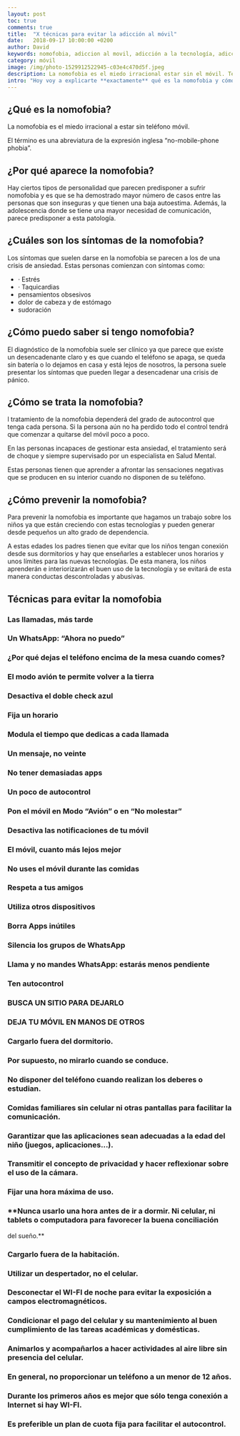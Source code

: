 ```yaml
---
layout: post
toc: true
comments: true
title:  "X técnicas para evitar la adicción al móvil"
date:   2018-09-17 10:00:00 +0200
author: David
keywords: nomofobia, adiccion al movil, adicción a la tecnología, adicción a fortnite
category: móvil
image: /img/photo-1529912522945-c03e4c470d5f.jpeg
description: La nomofobia es el miedo irracional estar sin el móvil. Te cuento qué es y cómo evitar la adicción al móvil.
intro: "Hoy voy a explicarte **exactamente** qué es la nomofobia y cómo evitarla.<br><br>De hecho, estas son las mismas técnicas que me han ayudado a reducir mi uso del móvil diario de 150 veces a solo 20 veces al día.<br><br>Así que si no eres súper entendido en psicología (como yo) te encantarán los sencillos pasos de esta guía.<br><br>Vamos a empezar."
---
```


## **¿Qué es la nomofobia?**

La nomofobia es el miedo irracional a estar sin teléfono móvil.

El término es una abreviatura de la expresión inglesa “no-mobile-phone phobia”.

## **¿Por qué aparece la nomofobia?**

Hay ciertos tipos de personalidad que parecen predisponer a sufrir nomofobia y es que se ha demostrado mayor número de casos entre las personas que son inseguras y que tienen una baja autoestima. Además, la adolescencia donde se tiene una mayor necesidad de comunicación, parece predisponer a esta patología.

## **¿Cuáles son los síntomas de la nomofobia?**

Los síntomas que suelen darse en la nomofobia se parecen a los de una crisis de ansiedad. Estas personas comienzan con síntomas como:

- · Estrés
- · Taquicardias
- pensamientos obsesivos
- dolor de cabeza y de estómago
- sudoración

## **¿Cómo puedo saber si tengo nomofobia?**

El diagnóstico de la nomofobia suele ser clínico ya que parece que existe un desencadenante claro y es que cuando el teléfono se apaga, se queda sin batería o lo dejamos en casa y está lejos de nosotros, la persona suele presentar los síntomas que pueden llegar a desencadenar una crisis de pánico.

## **¿Cómo se trata la nomofobia?**

l tratamiento de la nomofobia dependerá del grado de autocontrol que tenga cada persona. Si la persona aún no ha perdido todo el control tendrá que comenzar a quitarse del móvil poco a poco.

En las personas incapaces de gestionar esta ansiedad, el tratamiento será de choque y siempre supervisado por un especialista en Salud Mental.

Estas personas tienen que aprender a afrontar las sensaciones negativas que se producen en su interior cuando no disponen de su teléfono.

## **¿Cómo prevenir la nomofobia?**

Para prevenir la nomofobia es importante que hagamos un trabajo sobre los niños ya que están creciendo con estas tecnologías y pueden generar desde pequeños un alto grado de dependencia.

A estas edades los padres tienen que evitar que los niños tengan conexión desde sus dormitorios y hay que enseñarles a establecer unos horarios y unos límites para las nuevas tecnologías. De esta manera, los niños aprenderán e interiorizarán el buen uso de la tecnología y se evitará de esta manera conductas descontroladas y abusivas.

## **Técnicas para evitar la nomofobia**

### **Las llamadas, más tarde**

### **Un WhatsApp: “Ahora no puedo”**

### **¿Por qué dejas el teléfono encima de la mesa cuando comes?**

### **El modo avión te permite volver a la tierra**

### **Desactiva el doble check azul**

### **Fija un horario**

### **Modula el tiempo que dedicas a cada llamada**

### **Un mensaje, no veinte**

### **No tener demasiadas apps**

### **Un poco de autocontrol**

### **Pon el móvil en Modo “Avión” o en “No molestar”**

### **Desactiva las notificaciones de tu móvil**

### **El móvil, cuanto más lejos mejor**

### **No uses el móvil durante las comidas**

### **Respeta a tus amigos**

### **Utiliza otros dispositivos**

### **Borra Apps inútiles**

### **Silencia los grupos de WhatsApp**

### **Llama y no mandes WhatsApp: estarás menos pendiente**

### **Ten autocontrol**

### **BUSCA UN SITIO PARA DEJARLO**

### **DEJA TU MÓVIL EN MANOS DE OTROS**

### **Cargarlo fuera del dormitorio.**

### **Por supuesto, no mirarlo cuando se conduce.**

### **No disponer del teléfono cuando realizan los deberes o estudian.**

### **Comidas familiares sin celular ni otras pantallas para facilitar la comunicación.**

### **Garantizar que las aplicaciones sean adecuadas a la edad del niño (juegos, aplicaciones…).**

### **Transmitir el concepto de privacidad y hacer reflexionar sobre el uso de la cámara.**

### **Fijar una hora máxima de uso.**

### **Nunca usarlo una hora antes de ir a dormir. Ni celular, ni tablets o computadora para favorecer la buena conciliación 
del sueño.**

### **Cargarlo fuera de la habitación.**

### **Utilizar un despertador, no el celular.**

### **Desconectar el WI-FI de noche para evitar la exposición a campos electromagnéticos.**

### **Condicionar el pago del celular y su mantenimiento al buen cumplimiento de las tareas académicas y domésticas.**

### **Animarlos y acompañarlos a hacer actividades al aire libre sin presencia del celular.**

### **En general, no proporcionar un teléfono a un menor de 12 años.**

### **Durante los primeros años es mejor que sólo tenga conexión a Internet si hay WI-FI.**
	
### **Es preferible un plan de cuota fija para facilitar el autocontrol.**
